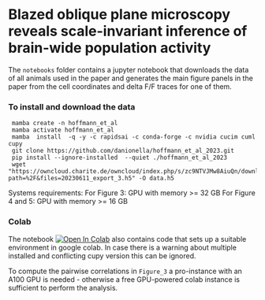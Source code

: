 # Blazed oblique plane microscopy reveals scale-invariant inference of brain-wide population activity


The `notebooks` folder contains a jupyter notebook that downloads the data of all animals used in the paper and generates the main figure panels in the paper from the cell coordinates and delta F/F traces for one of them. 



### To install and download the data 
```
 mamba create -n hoffmann_et_al
 mamba activate hoffmann_et_al
 mamba  install  -q -y -c rapidsai -c conda-forge -c nvidia cucim cuml cupy
 git clone https://github.com/danionella/hoffmann_et_al_2023.git
 pip install --ignore-installed  --quiet ./hoffmann_et_al_2023
 wget "https://owncloud.charite.de/owncloud/index.php/s/zc9NTVJMw8AiuQn/download?path=%2F&files=20230611_export_3.h5" -O data.h5
```
Systems requirements: 
  For Figure 3: GPU with memory >= 32 GB
  For Figure 4 and 5: GPU with memory >= 16 GB
  

### Colab
The notebook [![Open In Colab](https://colab.research.google.com/assets/colab-badge.svg)](https://colab.research.google.com/github/danionella/hoffmann_et_al_2023/) also contains code that sets up a suitable environment in google colab. In case there is a warning about multiple installed and conflicting cupy version this can be ignored. 

To compute the pairwise correlations in `Figure_3` a pro-instance with an A100 GPU is needed - otherwise a free GPU-powered colab instance is sufficient to perform the analysis. 


